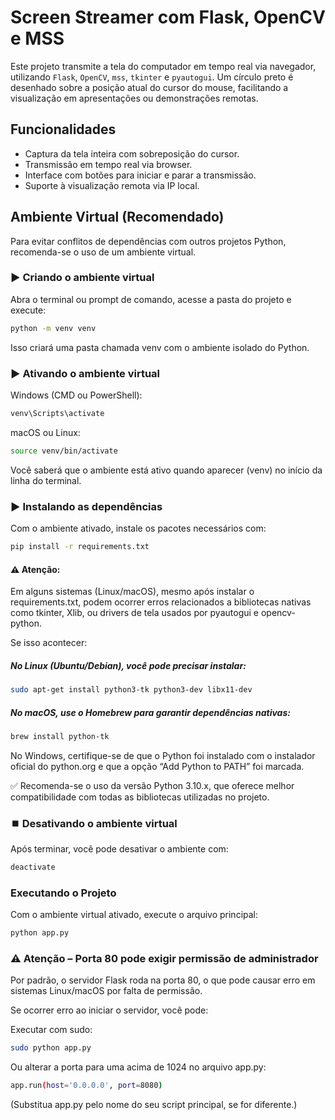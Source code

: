 # Screen Streamer com Flask, OpenCV e MSS

Este projeto transmite a tela do computador em tempo real via navegador, utilizando `Flask`, `OpenCV`, `mss`, `tkinter` e `pyautogui`. Um círculo preto é desenhado sobre a posição atual do cursor do mouse, facilitando a visualização em apresentações ou demonstrações remotas.

## Funcionalidades

- Captura da tela inteira com sobreposição do cursor.
- Transmissão em tempo real via browser.
- Interface com botões para iniciar e parar a transmissão.
- Suporte à visualização remota via IP local.

## Ambiente Virtual (Recomendado)

Para evitar conflitos de dependências com outros projetos Python, recomenda-se o uso de um ambiente virtual.

### ▶️ Criando o ambiente virtual

Abra o terminal ou prompt de comando, acesse a pasta do projeto e execute:

```bash
python -m venv venv
```
Isso criará uma pasta chamada venv com o ambiente isolado do Python.

### ▶️ Ativando o ambiente virtual

Windows (CMD ou PowerShell):

```bash
venv\Scripts\activate
```
macOS ou Linux:

```bash
source venv/bin/activate
```
Você saberá que o ambiente está ativo quando aparecer (venv) no início da linha do terminal.

### ▶️ Instalando as dependências

Com o ambiente ativado, instale os pacotes necessários com:

```bash
pip install -r requirements.txt
```

#### ⚠️ Atenção:
Em alguns sistemas (Linux/macOS), mesmo após instalar o requirements.txt, podem ocorrer erros relacionados a bibliotecas nativas como tkinter, Xlib, ou drivers de tela usados por pyautogui e opencv-python.

Se isso acontecer:

##### No Linux (Ubuntu/Debian), você pode precisar instalar:

```bash
sudo apt-get install python3-tk python3-dev libx11-dev
```

##### No macOS, use o Homebrew para garantir dependências nativas:

```bash
brew install python-tk
```

No Windows, certifique-se de que o Python foi instalado com o instalador oficial do python.org e que a opção “Add Python to PATH” foi marcada.

✅ Recomenda-se o uso da versão Python 3.10.x, que oferece melhor compatibilidade com todas as bibliotecas utilizadas no projeto.

### ⏹️ Desativando o ambiente virtual

Após terminar, você pode desativar o ambiente com:

```bash
deactivate
```
### Executando o Projeto

Com o ambiente virtual ativado, execute o arquivo principal:

```bash
python app.py
```
### ⚠️ Atenção – Porta 80 pode exigir permissão de administrador

Por padrão, o servidor Flask roda na porta 80, o que pode causar erro em sistemas Linux/macOS por falta de permissão.

Se ocorrer erro ao iniciar o servidor, você pode:

Executar com sudo:

```bash
sudo python app.py
```

Ou alterar a porta para uma acima de 1024 no arquivo app.py:

```bash
app.run(host='0.0.0.0', port=8080)
```

(Substitua app.py pelo nome do seu script principal, se for diferente.)